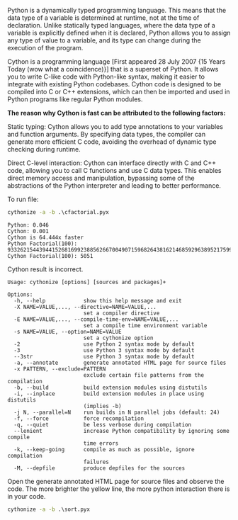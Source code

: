 Python is a dynamically typed programming language. This means that the data type of a variable is determined at runtime, not at the time of declaration. Unlike statically typed languages, where the data type of a variable is explicitly defined when it is declared, Python allows you to assign any type of value to a variable, and its type can change during the execution of the program.

Cython is a programming language [First appeared 28 July 2007 {15 Years Today (wow what a coincidence)}] that is a superset of Python. It allows you to write C-like code with Python-like syntax, making it easier to integrate with existing Python codebases. Cython code is designed to be compiled into C or C++ extensions, which can then be imported and used in Python programs like regular Python modules.

**The reason why Cython is fast can be attributed to the following factors:**

Static typing: Cython allows you to add type annotations to your variables and function arguments. By specifying data types, the compiler can generate more efficient C code, avoiding the overhead of dynamic type checking during runtime.

Direct C-level interaction: Cython can interface directly with C and C++ code, allowing you to call C functions and use C data types. This enables direct memory access and manipulation, bypassing some of the abstractions of the Python interpreter and leading to better performance.

To run file:

```cmd
cythonize -a -b .\cfactorial.pyx
```

```
Python: 0.046
Cython: 0.001
Cython is 64.444x faster
Python Factorial(100): 93326215443944152681699238856266700490715968264381621468592963895217599993229915608941463976156518286253697920827223758251185210916864000000000000000000000000
Cython Factorial(100): 5051
```

Cython result is incorrect.

```
Usage: cythonize [options] [sources and packages]+

Options:
  -h, --help            show this help message and exit
  -X NAME=VALUE,..., --directive=NAME=VALUE,...
                        set a compiler directive
  -E NAME=VALUE,..., --compile-time-env=NAME=VALUE,...
                        set a compile time environment variable
  -s NAME=VALUE, --option=NAME=VALUE
                        set a cythonize option
  -2                    use Python 2 syntax mode by default
  -3                    use Python 3 syntax mode by default
  --3str                use Python 3 syntax mode by default
  -a, --annotate        generate annotated HTML page for source files
  -x PATTERN, --exclude=PATTERN
                        exclude certain file patterns from the compilation
  -b, --build           build extension modules using distutils
  -i, --inplace         build extension modules in place using distutils
                        (implies -b)
  -j N, --parallel=N    run builds in N parallel jobs (default: 24)
  -f, --force           force recompilation
  -q, --quiet           be less verbose during compilation
  --lenient             increase Python compatibility by ignoring some compile
                        time errors
  -k, --keep-going      compile as much as possible, ignore compilation
                        failures
  -M, --depfile         produce depfiles for the sources
 ``` 

Open the generate annotated HTML page for source files and observe the code. The more brighter the yellow line, the more python interaction there is in your code.

```cmd
cythonize -a -b .\sort.pyx
```